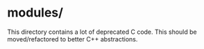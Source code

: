 # modules/

This directory contains a lot of deprecated C code. This should be
moved/refactored to better C++ abstractions.
